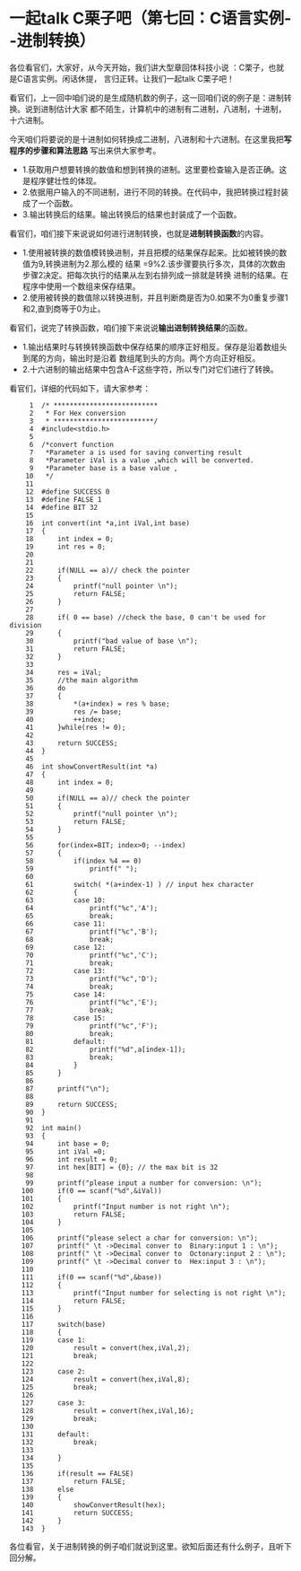 # 一起talk C栗子吧（第七回：C语言实例--进制转换）
 
各位看官们，大家好，从今天开始，我们讲大型章回体科技小说 ：C栗子，也就是C语言实例。闲话休提，
言归正转。让我们一起talk C栗子吧！  
 
看官们，上一回中咱们说的是生成随机数的例子，这一回咱们说的例子是：进制转换。说到进制估计大家
都不陌生，计算机中的进制有二进制，八进制，十进制，十六进制。 

今天咱们将要说的是十进制如何转换成二进制，八进制和十六进制。在这里我把**写程序的步骤和算法思路**
写出来供大家参考。 

- 1.获取用户想要转换的数值和想到转换的进制。这里要检查输入是否正确。这是程序健壮性的体现。
- 2.依据用户输入的不同进制，进行不同的转换。在代码中，我把转换过程封装成了一个函数。
- 3.输出转换后的结果。输出转换后的结果也封装成了一个函数。
    
     
看官们，咱们接下来说说如何进行进制转换，也就是**进制转换函数**的内容。

- 1.使用被转换的数值模转换进制，并且把模的结果保存起来。比如被转换的数值为9,转换进制为2.那么模的
结果 =9%2.该步骤要执行多次，具体的次数由步骤2决定。把每次执行的结果从左到右排列成一排就是转换
进制的结果。在程序中使用一个数组来保存结果。
- 2.使用被转换的数值除以转换进制，并且判断商是否为0.如果不为0重复步骤1和2,直到商等于0为止。
    
     
看官们，说完了转换函数，咱们接下来说说**输出进制转换结果**的函数。 

- 1.输出结果时与转换转换函数中保存结果的顺序正好相反。保存是沿着数组头到尾的方向，输出时是沿着
数组尾到头的方向。两个方向正好相反。
- 2.十六进制的输出结果中包含A-F这些字符，所以专门对它们进行了转换。
 
看官们，详细的代码如下，请大家参考：

```
     1	/* **************************
     2	 * For Hex conversion
     3	 * *************************/
     4	#include<stdio.h>
     5	
     6	/*convert function
     7	 *Parameter a is used for saving converting result
     8	 *Parameter iVal is a value ,which will be converted.
     9	 *Parameter base is a base value ,
    10	 */
    11	
    12	#define SUCCESS 0
    13	#define FALSE 1
    14	#define BIT 32
    15	
    16	int convert(int *a,int iVal,int base)
    17	{
    18		int index = 0;
    19		int res = 0;
    20	
    21	
    22		if(NULL == a)// check the pointer
    23		{
    24			printf("null pointer \n");
    25			return FALSE;
    26		}
    27		
    28		if( 0 == base) //check the base, 0 can't be used for division
    29		{
    30			printf("bad value of base \n");
    31			return FALSE;
    32		}
    33	
    34		res = iVal;
    35		//the main algorithm
    36		do
    37		{
    38			*(a+index) = res % base;
    39			res /= base;
    40			++index;
    41		}while(res != 0);
    42	
    43		return SUCCESS;
    44	}
    45	
    46	int showConvertResult(int *a)
    47	{
    48		int index = 0;
    49	
    50		if(NULL == a)// check the pointer
    51		{
    52			printf("null pointer \n");
    53			return FALSE;
    54		}
    55	
    56		for(index=BIT; index>0; --index)
    57		{
    58			if(index %4 == 0)
    59				printf(" ");
    60	
    61			switch( *(a+index-1) ) // input hex character
    62			{
    63			case 10:
    64				printf("%c",'A');
    65				break;
    66			case 11:
    67				printf("%c",'B');
    68				break;
    69			case 12:
    70				printf("%c",'C');
    71				break;
    72			case 13:
    73				printf("%c",'D');
    74				break;
    75			case 14:
    76				printf("%c",'E');
    77				break;
    78			case 15:
    79				printf("%c",'F');
    80				break;
    81			default:
    82				printf("%d",a[index-1]);
    83				break;
    84			}
    85		}
    86	
    87		printf("\n");
    88	
    89		return SUCCESS;
    90	}
    91	
    92	int main()
    93	{
    94		int base = 0;
    95		int iVal =0;
    96		int result = 0;
    97		int hex[BIT] = {0}; // the max bit is 32
    98	
    99		printf("please input a number for conversion: \n");
   100		if(0 == scanf("%d",&iVal))
   101		{
   102			printf("Input number is not right \n");
   103			return FALSE;
   104		}
   105	
   106		printf("please select a char for conversion: \n");
   107		printf(" \t ->Decimal conver to  Binary:input 1 : \n");
   108		printf(" \t ->Decimal conver to  Octonary:input 2 : \n");
   109		printf(" \t ->Decimal conver to  Hex:input 3 : \n");
   110	
   111		if(0 == scanf("%d",&base))
   112		{
   113			printf("Input number for selecting is not right \n");
   114			return FALSE;
   115		}
   116	
   117		switch(base)
   118		{
   119		case 1:
   120			result = convert(hex,iVal,2);
   121			break;
   122	
   123		case 2:
   124			result = convert(hex,iVal,8);
   125			break;
   126	
   127		case 3:
   128			result = convert(hex,iVal,16);
   129			break;
   130	
   131		default:
   132			break;
   133	
   134		}
   135	
   136		if(result == FALSE)
   137			return FALSE;
   138		else 
   139		{
   140			showConvertResult(hex);
   141			return SUCCESS;
   142		}
   143	}
```
 
各位看官，关于进制转换的例子咱们就说到这里。欲知后面还有什么例子，且听下回分解。 
 
